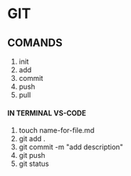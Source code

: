 # GIT

## COMANDS

1. init
2. add
3. commit
4. push
5. pull

#### IN TERMINAL VS-CODE

1. touch name-for-file.md
2. git add .
3. git commit -m "add description"
4. git push
5. git status
